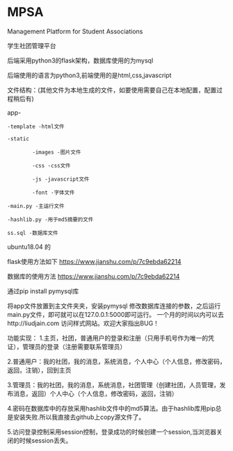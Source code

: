 # MPSA
Management Platform for Student Associations

学生社团管理平台

后端采用python3的flask架构，数据库使用的为mysql


后端使用的语言为python3,前端使用的是html,css,javascript


文件结构：(其他文件为本地生成的文件，如要使用需要自己在本地配置，配置过程稍后有)

app-

    -template -html文件
    
    -static 
    
            -images -图片文件
            
            -css -css文件
            
            -js -javascript文件
            
            -font -字体文件
            
    -main.py -主运行文件
    
    -hashlib.py -用于md5摘要的文件
    
    ss.sql -数据库文件

ubuntu18.04 的

flask使用方法如下     https://www.jianshu.com/p/7c9ebda62214

数据库的使用方法       https://www.jianshu.com/p/7c9ebda62214

通过pip install pymysql库

将app文件放置到主文件夹夹，安装pymysql 修改数据库连接的参数，之后运行main.py文件，即可就可以在127.0.0.1:5000即可运行。
一个月的时间以内可以去http://liudjain.com 访问样式网站。欢迎大家指出BUG！



功能实现：
1.主页，社团，普通用户的登录和注册（只用手机号作为唯一的凭证），管理员的登录（注册需要联系管理员）

2.普通用户：我的社团，我的消息，系统消息，个人中心（个人信息，修改密码，返回，注销），回到主页

3.管理员：我的社团，我的消息，系统消息，社团管理（创建社团，人员管理，发布消息，返回）个人中心（个人信息，修改密码，返回，注销）

4.密码在数据库中的存放采用hashlib文件中的md5算法。由于hashlib库用pip总是安装失败.所以我直接去github上copy源文件了。

5.访问登录控制采用session控制，登录成功的时候创建一个session,当浏览器关闭的时候session丢失。
